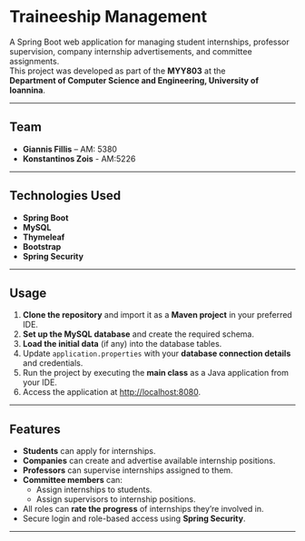 # Traineeship Management

A Spring Boot web application for managing student internships, professor supervision, company internship advertisements, and committee assignments.  
This project was developed as part of the **MYY803** at the  
**Department of Computer Science and Engineering, University of Ioannina**.

---

## Team

- **Giannis Fillis** – ΑΜ: 5380
- **Konstantinos Zois** - AM:5226  


---

## Technologies Used

- **Spring Boot**  
- **MySQL**  
- **Thymeleaf**  
- **Bootstrap**  
- **Spring Security**

---

## Usage

1. **Clone the repository** and import it as a **Maven project** in your preferred IDE.
2. **Set up the MySQL database** and create the required schema.
3. **Load the initial data** (if any) into the database tables.
4. Update `application.properties` with your **database connection details** and credentials.
5. Run the project by executing the **main class** as a Java application from your IDE.
6. Access the application at [http://localhost:8080](http://localhost:8080).

---

## Features

- **Students** can apply for internships.
- **Companies** can create and advertise available internship positions.
- **Professors** can supervise internships assigned to them.
- **Committee members** can:
  - Assign internships to students.
  - Assign supervisors to internship positions.
- All roles can **rate the progress** of internships they’re involved in.
- Secure login and role-based access using **Spring Security**.

---
